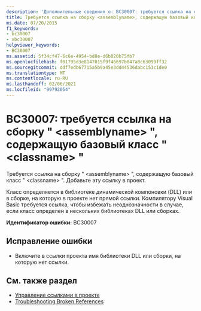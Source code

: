 ```yaml
---
description: 'Дополнительные сведения о: BC30007: требуется ссылка на сборку " <assemblyname> ", содержащую базовый класс<classname>'
title: Требуется ссылка на сборку <assemblyname>, содержащую базовый класс <classname>
ms.date: 07/20/2015
f1_keywords:
- bc30007
- vbc30007
helpviewer_keywords:
- BC30007
ms.assetid: 5f34cf47-6c6e-4954-bd8e-d6b020b75fb7
ms.openlocfilehash: f01795d3e8147015f9f46697b047a8c63099ff32
ms.sourcegitcommit: ddf7edb67715a5b9a45e3dd44536dabc153c1de0
ms.translationtype: MT
ms.contentlocale: ru-RU
ms.lasthandoff: 02/06/2021
ms.locfileid: "99792054"
---
```

# <a name="bc30007-reference-required-to-assembly-assemblyname-containing-the-base-class-classname"></a>BC30007: требуется ссылка на сборку " \<assemblyname> ", содержащую базовый класс " \<classname> "

Требуется ссылка на сборку " \<assemblyname> ", содержащую базовый класс " \<classname> ". Добавьте эту ссылку в проект.

 Класс определяется в библиотеке динамической компоновки (DLL) или в сборке, на которую в проекте нет прямой ссылки. Компилятору Visual Basic требуется ссылка, чтобы избежать неоднозначности в случае, если класс определен в нескольких библиотеках DLL или сборках.

 **Идентификатор ошибки:** BC30007

## <a name="to-correct-this-error"></a>Исправление ошибки

- Включите в ссылки проекта имя библиотеки DLL или сборки, на которую нет ссылки.

## <a name="see-also"></a>См. также раздел

- [Управление ссылками в проекте](/visualstudio/ide/managing-references-in-a-project)
- [Troubleshooting Broken References](/visualstudio/ide/troubleshooting-broken-references)
